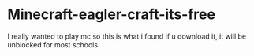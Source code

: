 # Minecraft-eagler-craft-its-free
I really wanted to play mc so this is what i found if u download it, it will be unblocked for most schools
